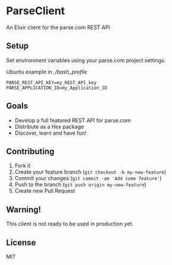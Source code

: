 ParseClient
===================

An Elixir client for the parse.com REST API

## Setup

Set environment variables using your parse.com project settings.

Ubuntu example in *./bash_profile*
```    
PARSE_REST_API_KEY=my_REST_API_key
PARSE_APPLICATION_ID=my_Application_ID
```

## Goals
- Develop a full featured REST API for parse.com
- Distribute as a Hex package
- Discover, learn and have fun!

## Contributing

1. Fork it
2. Create your feature branch (`git checkout -b my-new-feature`)
3. Commit your changes (`git commit -am 'Add some feature'`)
4. Push to the branch (`git push origin my-new-feature`)
5. Create new Pull Request

## Warning!

This client is not ready to be used in production yet.

## License
MIT

